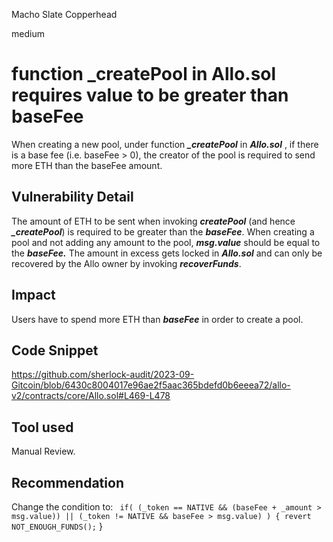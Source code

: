 Macho Slate Copperhead

medium

# function _createPool in Allo.sol requires value to be greater than baseFee
When creating a new pool, under function _**_createPool**_ in _**Allo.sol**_ , if there is a base fee (i.e. baseFee > 0), the creator of the pool is required to send more ETH than the baseFee amount.

## Vulnerability Detail
The amount of ETH to be sent when invoking _**createPool**_ (and hence _**_createPool**_) is required to be greater than the _**baseFee**_. When creating a pool and not adding any amount to the pool, **_msg.value_** should be equal to the _**baseFee.**_ The amount in excess gets locked in _**Allo.sol**_ and can only be recovered by the Allo owner by invoking **_recoverFunds_**.

## Impact
Users have to spend more ETH than **_baseFee_** in order to create a pool. 

## Code Snippet
https://github.com/sherlock-audit/2023-09-Gitcoin/blob/6430c8004017e96ae2f5aac365bdefd0b6eeea72/allo-v2/contracts/core/Allo.sol#L469-L478

## Tool used
Manual Review.

## Recommendation
Change the condition to:
` if(
       (_token == NATIVE && (baseFee + _amount > msg.value)) ||
       (_token != NATIVE && baseFee > msg.value)
      ) {
                revert NOT_ENOUGH_FUNDS();`
         }